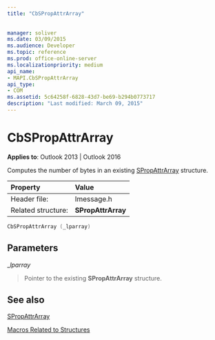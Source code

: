 ```yaml
---
title: "CbSPropAttrArray"
 
 
manager: soliver
ms.date: 03/09/2015
ms.audience: Developer
ms.topic: reference
ms.prod: office-online-server
ms.localizationpriority: medium
api_name:
- MAPI.CbSPropAttrArray
api_type:
- COM
ms.assetid: 5c64258f-6828-43d7-be69-b294b0773717
description: "Last modified: March 09, 2015"
---
```


# CbSPropAttrArray

  
  
**Applies to**: Outlook 2013 | Outlook 2016 
  
Computes the number of bytes in an existing [SPropAttrArray](spropattrarray.md) structure. 
  
|Property |Value |
|:-----|:-----|
|Header file:  <br/> |Imessage.h  <br/> |
|Related structure:  <br/> |**SPropAttrArray** <br/> |
   
```cpp
CbSPropAttrArray (_lparray)
```

## Parameters

 __lparray_
  
> Pointer to the existing **SPropAttrArray** structure. 
    
## See also



[SPropAttrArray](spropattrarray.md)


[Macros Related to Structures](macros-related-to-structures.md)

